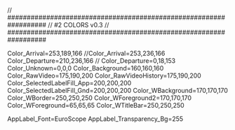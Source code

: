 // ##################################################################
//                 #2 COLORS v0.3
// ##################################################################

Color_Arrival=253,189,166
//Color_Arrival=253,236,166
Color_Departure=210,236,166
// Color_Departure=0,18,153
Color_Unknown=0,0,0
Color_Background=160,160,160
Color_RawVideo=175,190,200
Color_RawVideoHistory=175,190,200
Color_SelectedLabelFill_App=200,200,200
Color_SelectedLabelFill_Gnd=200,200,200
Color_WBackground=170,170,170
Color_WBorder=250,250,250
Color_WForeground2=170,170,170
Color_WForeground=65,65,65
Color_WTitleBar=250,250,250

AppLabel_Font=EuroScope
AppLabel_Transparency_Bg=255
